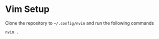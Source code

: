 # Vim Setup

Clone the repository to `~/.config/nvim` and run the following commands

```
nvim .
```
